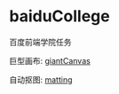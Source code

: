 # baiduCollege
百度前端学院任务

巨型画布:
<a href='./giantCanvas/index.html'>giantCanvas</a>

自动抠图:
<a href='./matting/index.html'>matting</a>

